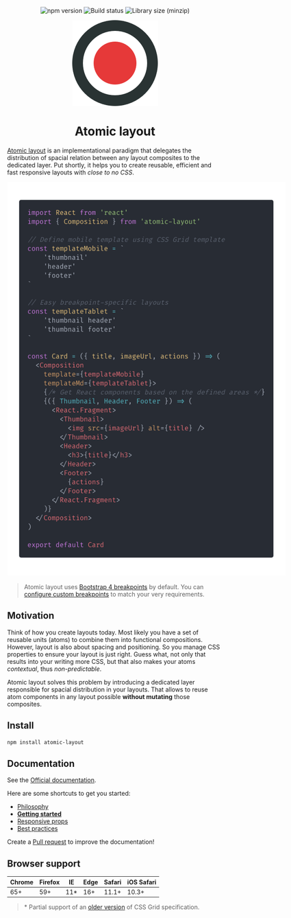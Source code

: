 <p align="center">
  <img src="https://img.shields.io/npm/v/atomic-layout.svg" alt="npm version" />
  <img src="https://img.shields.io/circleci/project/github/kettanaito/atomic-layout/master.svg" alt="Build status" />
  <img src="https://img.shields.io/bundlephobia/minzip/atomic-layout.svg" alt="Library size (minzip)" />
</p>

<p align="center">
  <img src="./logo.png" alt="Atomic layout" />
</p>

<h1 align="center">Atomic layout</h1>

[Atomic layout](https://github.com/kettanaito/atomic-layout) is an implementational paradigm that delegates the distribution of spacial relation between any layout composites to the dedicated layer. Put shortly, it helps you to create reusable, efficient and fast responsive layouts with _close to no CSS_.

<p align="center">
  <img src="example.png" style="max-width:650px" />
</p>

> Atomic layout uses [Bootstrap 4 breakpoints](https://getbootstrap.com/docs/4.0/layout/grid/#grid-options) by default. You can [configure custom breakpoints](https://redd.gitbook.io/atomic-layout/api/layout/configure) to match your very requirements.

## Motivation

Think of how you create layouts today. Most likely you have a set of reusable units \(atoms\) to combine them into functional compositions. However, layout is also about spacing and positioning. So you manage CSS properties to ensure your layout is just right. Guess what, not only that results into your writing more CSS, but that also makes your atoms _contextual_, thus _non-predictable_.

Atomic layout solves this problem by introducing a dedicated layer responsible for spacial distribution in your layouts. That allows to reuse atom components in any layout possible **without mutating** those composites.

## Install

```bash
npm install atomic-layout
```

## Documentation

See the [Official documentation](https://redd.gitbook.io/atomic-layout).

Here are some shortcuts to get you started:

- [Philosophy](https://redd.gitbook.io/atomic-layout/general/philosophy)
- [**Getting started**](https://redd.gitbook.io/atomic-layout/general/getting-started)
- [Responsive props](https://redd.gitbook.io/atomic-layout/general/responsive-props)
- [Best practices](https://redd.gitbook.io/atomic-layout/general/best-practices)

Create a [Pull request](https://github.com/kettanaito/atomic-layout/pulls) to improve the documentation!

## Browser support

| Chrome | Firefox | IE   | Edge | Safari | iOS Safari |
| ------ | ------- | ---- | ---- | ------ | ---------- |
| 65+    | 59+     | 11\* | 16+  | 11.1+  | 10.3+      |

> \* Partial support of an [older version](https://www.w3.org/TR/2011/WD-css3-grid-layout-20110407/) of CSS Grid specification.
